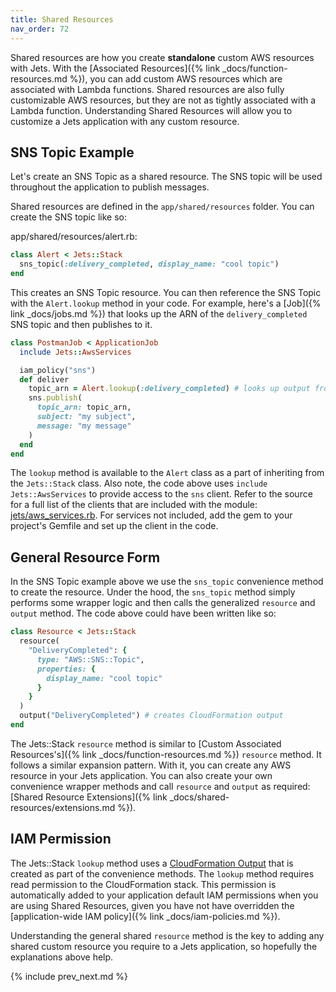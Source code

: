 ```yaml
---
title: Shared Resources
nav_order: 72
---
```


Shared resources are how you create **standalone** custom AWS resources with Jets.  With the [Associated Resources]({% link _docs/function-resources.md %}), you can add custom AWS resources which are associated with Lambda functions.  Shared resources are also fully customizable AWS resources, but they are not as tightly associated with a Lambda function. Understanding Shared Resources will allow you to customize a Jets application with any custom resource.

## SNS Topic Example

Let's create an SNS Topic as a shared resource. The SNS topic will be used throughout the application to publish messages.

Shared resources are defined in the `app/shared/resources` folder.  You can create the SNS topic like so:

app/shared/resources/alert.rb:

```ruby
class Alert < Jets::Stack
  sns_topic(:delivery_completed, display_name: "cool topic")
end
```

This creates an SNS Topic resource.  You can then reference the SNS Topic with the `Alert.lookup` method in your code. For example, here's a [Job]({% link _docs/jobs.md %}) that looks up the ARN of the `delivery_completed` SNS topic and then publishes to it.

```ruby
class PostmanJob < ApplicationJob
  include Jets::AwsServices

  iam_policy("sns")
  def deliver
    topic_arn = Alert.lookup(:delivery_completed) # looks up output from the Alert cfn stack
    sns.publish(
      topic_arn: topic_arn,
      subject: "my subject",
      message: "my message"
    )
  end
end
```

The `lookup` method is available to the `Alert` class as a part of inheriting from the `Jets::Stack` class. Also note, the code above uses `include Jets::AwsServices` to provide access to the `sns` client.  Refer to the source for a full list of the clients that are included with the module: [jets/aws_services.rb](https://github.com/tongueroo/jets/blob/master/lib/jets/aws_services.rb). For services not included, add the gem to your project's Gemfile and set up the client in the code.

## General Resource Form

In the SNS Topic example above we use the `sns_topic` convenience method to create the resource. Under the hood, the `sns_topic` method simply performs some wrapper logic and then calls the generalized `resource` and `output` method.  The code above could have been written like so:

```ruby
class Resource < Jets::Stack
  resource(
    "DeliveryCompleted": {
      type: "AWS::SNS::Topic",
      properties: {
        display_name: "cool topic"
      }
    }
  )
  output("DeliveryCompleted") # creates CloudFormation output
end
```

The Jets::Stack `resource` method is similar to [Custom Associated Resources's]({% link _docs/function-resources.md %}) `resource` method. It follows a similar expansion pattern.  With it, you can create any AWS resource in your Jets application. You can also create your own convenience wrapper methods and call `resource` and `output` as required: [Shared Resource Extensions]({% link _docs/shared-resources/extensions.md %}).

## IAM Permission

The Jets::Stack `lookup` method uses a [CloudFormation Output](https://docs.aws.amazon.com/AWSCloudFormation/latest/UserGuide/outputs-section-structure.html) that is created as part of the convenience methods.  The `lookup` method requires read permission to the CloudFormation stack. This permission is automatically added to your application default IAM permissions when you are using Shared Resources, given you have not have overridden the [application-wide IAM policy]({% link _docs/iam-policies.md %}).

Understanding the general shared `resource` method is the key to adding any shared custom resource you require to a Jets application, so hopefully the explanations above help.

{% include prev_next.md %}
